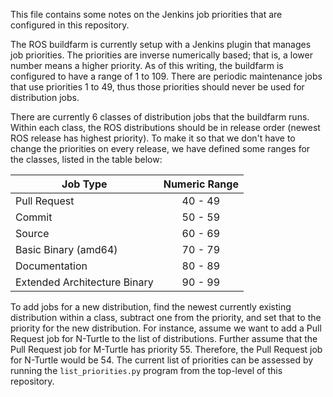 This file contains some notes on the Jenkins job priorities that are configured in this repository.

The ROS buildfarm is currently setup with a Jenkins plugin that manages job priorities.  The priorities are inverse numerically based; that is, a lower number means a higher priority.  As of this writing, the buildfarm is configured to have a range of 1 to 109.  There are periodic maintenance jobs that use priorities 1 to 49, thus those priorities should never be used for distribution jobs.

There are currently 6 classes of distribution jobs that the buildfarm runs.  Within each class, the ROS distributions should be in release order (newest ROS release has highest priority).  To make it so that we don't have to change the priorities on every release, we have defined some ranges for the classes, listed in the table below:

| Job Type                     | Numeric Range |
| ---------------------------- |:-------------:|
| Pull Request                 | 40 - 49       |
| Commit                       | 50 - 59       |
| Source                       | 60 - 69       |
| Basic Binary (amd64)         | 70 - 79       |
| Documentation                | 80 - 89       |
| Extended Architecture Binary | 90 - 99       |


To add jobs for a new distribution, find the newest currently existing distribution within a class, subtract one from the priority, and set that to the priority for the new distribution.  For instance, assume we want to add a Pull Request job for N-Turtle to the list of distributions.  Further assume that the Pull Request job for M-Turtle has priority 55.  Therefore, the Pull Request job for N-Turtle would be 54.  The current list of priorities can be assessed by running the `list_priorities.py` program from the top-level of this repository.
